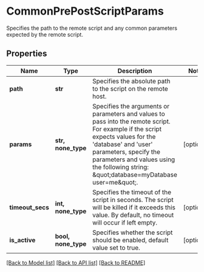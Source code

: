 # CommonPrePostScriptParams

Specifies the path to the remote script and any common parameters expected by the remote script.

## Properties
Name | Type | Description | Notes
------------ | ------------- | ------------- | -------------
**path** | **str** | Specifies the absolute path to the script on the remote host. | 
**params** | **str, none_type** | Specifies the arguments or parameters and values to pass into the remote script. For example if the script expects values for the &#39;database&#39; and &#39;user&#39; parameters, specify the parameters and values using the following string: \&quot;database&#x3D;myDatabase user&#x3D;me\&quot;. | [optional] 
**timeout_secs** | **int, none_type** | Specifies the timeout of the script in seconds. The script will be killed if it exceeds this value. By default, no timeout will occur if left empty. | [optional] 
**is_active** | **bool, none_type** | Specifies whether the script should be enabled, default value set to true. | [optional] 

[[Back to Model list]](../README.md#documentation-for-models) [[Back to API list]](../README.md#documentation-for-api-endpoints) [[Back to README]](../README.md)


